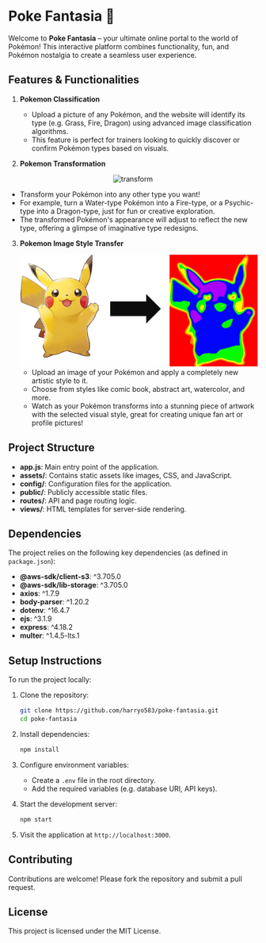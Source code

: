 # Poke Fantasia 🌟

Welcome to **Poke Fantasia** – your ultimate online portal to the world of Pokémon! This interactive platform combines functionality, fun, and Pokémon nostalgia to create a seamless user experience.

## Features & Functionalities

1. **Pokemon Classification**

   - Upload a picture of any Pokémon, and the website will identify its type (e.g. Grass, Fire, Dragon) using advanced image classification algorithms.
   - This feature is perfect for trainers looking to quickly discover or confirm Pokémon types based on visuals.

2. **Pokemon Transformation**

<div style="text-align: center;">
       <img src="assets/transform.png" alt="transform" width="600">
   </div>

- Transform your Pokémon into any other type you want!
- For example, turn a Water-type Pokémon into a Fire-type, or a Psychic-type into a Dragon-type, just for fun or creative exploration.
- The transformed Pokémon's appearance will adjust to reflect the new type, offering a glimpse of imaginative type redesigns.

3. **Pokemon Image Style Transfer**

   <div style="text-align: center;">
       <img src="assets/transfer.png" alt="transfer" width="600">
   </div>

   - Upload an image of your Pokémon and apply a completely new artistic style to it.
   - Choose from styles like comic book, abstract art, watercolor, and more.
   - Watch as your Pokémon transforms into a stunning piece of artwork with the selected visual style, great for creating unique fan art or profile pictures!

## Project Structure

- **app.js**: Main entry point of the application.
- **assets/**: Contains static assets like images, CSS, and JavaScript.
- **config/**: Configuration files for the application.
- **public/**: Publicly accessible static files.
- **routes/**: API and page routing logic.
- **views/**: HTML templates for server-side rendering.

## Dependencies

The project relies on the following key dependencies (as defined in `package.json`):

- **@aws-sdk/client-s3**: ^3.705.0
- **@aws-sdk/lib-storage**: ^3.705.0
- **axios**: ^1.7.9
- **body-parser**: ^1.20.2
- **dotenv**: ^16.4.7
- **ejs**: ^3.1.9
- **express**: ^4.18.2
- **multer**: ^1.4.5-lts.1

## Setup Instructions

To run the project locally:

1. Clone the repository:

   ```bash
   git clone https://github.com/harryo583/poke-fantasia.git
   cd poke-fantasia
   ```

2. Install dependencies:

   ```bash
   npm install
   ```

3. Configure environment variables:

   - Create a `.env` file in the root directory.
   - Add the required variables (e.g. database URI, API keys).

4. Start the development server:

   ```bash
   npm start
   ```

5. Visit the application at `http://localhost:3000`.

## Contributing

Contributions are welcome! Please fork the repository and submit a pull request.

## License

This project is licensed under the MIT License.
